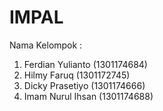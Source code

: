 # IMPAL
Nama Kelompok :
1. Ferdian Yulianto (1301174684)
2. Hilmy Faruq (1301172745)
3. Dicky Prasetiyo (1301174666)
4. Imam Nurul Ihsan (1301174688)
